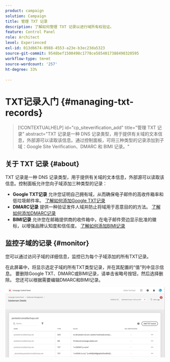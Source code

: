 ```yaml
---
product: campaign
solution: Campaign
title: 管理 TXT 记录
description: 了解如何管理 TXT 记录以进行域所有权验证。
feature: Control Panel
role: Architect
level: Experienced
exl-id: 013d6674-0988-4553-a23e-b3ec23da5323
source-git-commit: 9548bef1500498c1778ce5854017388490320595
workflow-type: tm+mt
source-wordcount: '257'
ht-degree: 33%

---
```


# TXT记录入门 {#managing-txt-records}

>[!CONTEXTUALHELP]
>id="cp_siteverification_add"
>title="管理 TXT 记录"
>abstract="TXT 记录是一种 DNS 记录类型，用于提供有关域的文本信息，外部源可以读取该信息。通过控制面板，可将三种类型的记录添加到子域：Google Site Verification、DMARC 和 BIMI 记录。"

## 关于 TXT 记录 {#about}

TXT 记录是一种 DNS 记录类型，用于提供有关域的文本信息，外部源可以读取该信息。控制面板允许您向子域添加三种类型的记录：

* **Google TXT记录** 允许您证明自己拥有域，从而确保电子邮件的高收件箱率和低垃圾邮件率。 [了解如何添加Google TXT记录](managing-txt-records.md)
* **DMARC记录** 提供一种验证发件人域并防止将域用于恶意目的的方法。 [了解如何添加DMARC记录](dmarc.md)
* **BIMI记录** 允许您在邮箱提供商的收件箱中，在电子邮件旁边显示批准的徽标，以增强品牌认知度和信任度。 [了解如何添加BIMI记录](bimi.md)

## 监控子域的记录 {#monitor}

您可以通过访问子域的详细信息，监控已为每个子域添加的所有TXT记录。

在此屏幕中，将显示选定子域的所有TXT类型记录，并在其配置的“值”列中显示信息。 要删除Google TXT、DMARC或BIMI记录，请单击省略号按钮，然后选择删除。 您还可以根据需要编辑DMARC和BIMI记录。

![](assets/txt-records.png)
